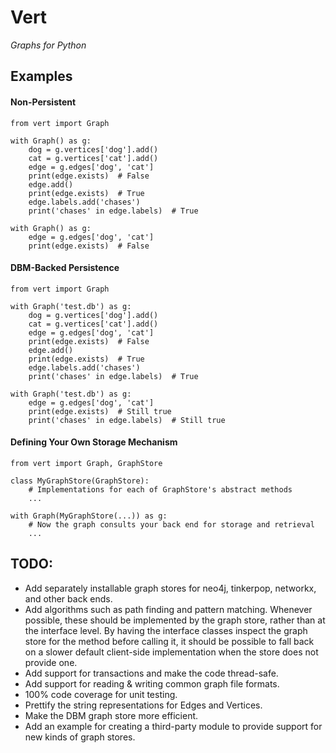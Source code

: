 # Vert
*Graphs for Python*

## Examples


#### Non-Persistent

    from vert import Graph
    
    with Graph() as g:
        dog = g.vertices['dog'].add()
        cat = g.vertices['cat'].add()
        edge = g.edges['dog', 'cat']
        print(edge.exists)  # False
        edge.add()
        print(edge.exists)  # True
        edge.labels.add('chases')
        print('chases' in edge.labels)  # True
    
    with Graph() as g:
        edge = g.edges['dog', 'cat']
        print(edge.exists)  # False 


#### DBM-Backed Persistence

    from vert import Graph
    
    with Graph('test.db') as g:
        dog = g.vertices['dog'].add()
        cat = g.vertices['cat'].add()
        edge = g.edges['dog', 'cat']
        print(edge.exists)  # False
        edge.add()
        print(edge.exists)  # True
        edge.labels.add('chases')
        print('chases' in edge.labels)  # True
    
    with Graph('test.db') as g:
        edge = g.edges['dog', 'cat']
        print(edge.exists)  # Still true
        print('chases' in edge.labels)  # Still true


#### Defining Your Own Storage Mechanism

    from vert import Graph, GraphStore
    
    class MyGraphStore(GraphStore):
        # Implementations for each of GraphStore's abstract methods
        ...
        
    with Graph(MyGraphStore(...)) as g:
        # Now the graph consults your back end for storage and retrieval
        ...

 
## TODO:

* Add separately installable graph stores for neo4j, tinkerpop, networkx, and 
  other back ends.
* Add algorithms such as path finding and pattern matching. Whenever possible,
  these should be implemented by the graph store, rather than at the interface 
  level. By having the interface classes inspect the graph store for the method
  before calling it, it should be possible to fall back on a slower default 
  client-side implementation when the store does not provide one.
* Add support for transactions and make the code thread-safe.
* Add support for reading & writing common graph file formats.
* 100% code coverage for unit testing.
* Prettify the string representations for Edges and Vertices.
* Make the DBM graph store more efficient.
* Add an example for creating a third-party module to provide support for
  new kinds of graph stores.
